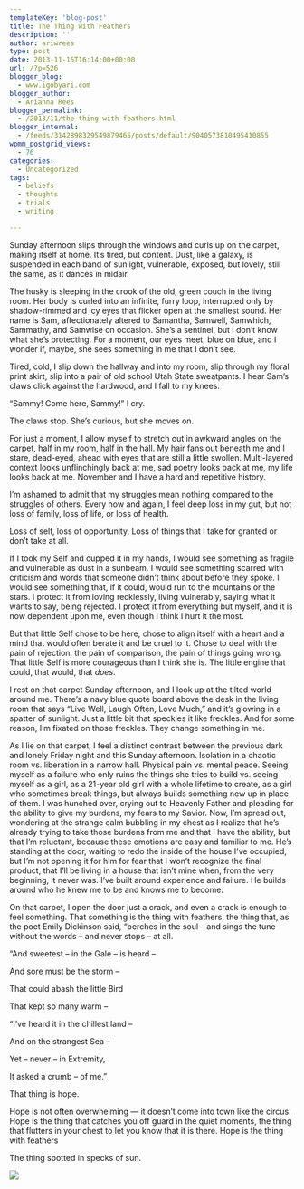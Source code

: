 ```yaml
---
templateKey: 'blog-post'
title: The Thing with Feathers
description: ''
author: ariwrees
type: post
date: 2013-11-15T16:14:00+00:00
url: /?p=526
blogger_blog:
  - www.igobyari.com
blogger_author:
  - Arianna Rees
blogger_permalink:
  - /2013/11/the-thing-with-feathers.html
blogger_internal:
  - /feeds/3142898329549879465/posts/default/9040573810495410855
wpmm_postgrid_views:
  - 76
categories:
  - Uncategorized
tags:
  - beliefs
  - thoughts
  - trials
  - writing

---
```

Sunday afternoon slips through the windows and curls up on the carpet, making itself at home. It’s tired, but content. Dust, like a galaxy, is suspended in each band of sunlight, vulnerable, exposed, but lovely, still the same, as it dances in midair.

The husky is sleeping in the crook of the old, green couch in the living room. Her body is curled into an infinite, furry loop, interrupted only by shadow-rimmed and icy eyes that flicker open at the smallest sound. Her name is Sam, affectionately altered to Samantha, Samwell, Samwhich, Sammathy, and Samwise on occasion. She’s a sentinel, but I don’t know what she’s protecting. For a moment, our eyes meet, blue on blue, and I wonder if, maybe, she sees something in me that I don’t see. 

Tired, cold, I slip down the hallway and into my room, slip through my floral print skirt, slip into a pair of old school Utah State sweatpants. I hear Sam’s claws click against the hardwood, and I fall to my knees.  

“Sammy! Come here, Sammy!” I cry. 

The claws stop. She’s curious, but she moves on. 

For just a moment, I allow myself to stretch out in awkward angles on the carpet, half in my room, half in the hall. My hair fans out beneath me and I stare, dead-eyed, ahead with eyes that are still a little swollen. Multi-layered context looks unflinchingly back at me, sad poetry looks back at me, my life looks back at me. November and I have a hard and repetitive history.

I’m ashamed to admit that my struggles mean nothing compared to the struggles of others. Every now and again, I feel deep loss in my gut, but not loss of family, loss of life, or loss of health.

Loss of self, loss of opportunity. Loss of things that I take for granted or don’t take at all.

If I took my Self and cupped it in my hands, I would see something as fragile and vulnerable as dust in a sunbeam. I would see something scarred with criticism and words that someone didn’t think about before they spoke. I would see something that, if it could, would run to the mountains or the stars. I protect it from loving recklessly, living vulnerably, saying what it wants to say, being rejected. I protect it from everything but myself, and it is now dependent upon me, even though I think I hurt it the most.

But that little Self chose to be here, chose to align itself with a heart and a mind that would often berate it and be cruel to it. Chose to deal with the pain of rejection, the pain of comparison, the pain of things going wrong. That little Self is more courageous than I think she is. The little engine that could, that would, that _does_.

I rest on that carpet Sunday afternoon, and I look up at the tilted world around me. There’s a navy blue quote board above the desk in the living room that says “Live Well, Laugh Often, Love Much,” and it’s glowing in a spatter of sunlight. Just a little bit that speckles it like freckles. And for some reason, I’m fixated on those freckles. They change something in me.

As I lie on that carpet, I feel a distinct contrast between the previous dark and lonely Friday night and this Sunday afternoon. Isolation in a chaotic room vs. liberation in a narrow hall. Physical pain vs. mental peace. Seeing myself as a failure who only ruins the things she tries to build vs. seeing myself as a girl, as a 21-year old girl with a whole lifetime to create, as a girl who sometimes break things, but always builds something new up in place of them. I was hunched over, crying out to Heavenly Father and pleading for the ability to give my burdens, my fears to my Savior. Now, I’m spread out, wondering at the strange calm bubbling in my chest as I realize that he’s already trying to take those burdens from me and that I have the ability, but that I’m reluctant, because these emotions are easy and familiar to me. He’s standing at the door, waiting to redo the inside of the house I’ve occupied, but I’m not opening it for him for fear that I won’t recognize the final product, that I’ll be living in a house that isn’t mine when, from the very beginning, it never was. I’ve built around experience and failure. He builds around who he knew me to be and knows me to become.

On that carpet, I open the door just a crack, and even a crack is enough to feel something. That something is the thing with feathers, the thing that, as the poet Emily Dickinson said, “perches in the soul – and sings the tune without the words – and never stops – at all.

“And sweetest – in the Gale – is heard –

And sore must be the storm –

That could abash the little Bird

That kept so many warm –

  

“I’ve heard it in the chillest land –

And on the strangest Sea –

Yet – never – in Extremity,

It asked a crumb – of me.”

That thing is hope. 

  

Hope is not often overwhelming — it doesn’t come into town like the circus. Hope is the thing that catches you off guard in the quiet moments, the thing that flutters in your chest to let you know that it is there. Hope is the thing with feathers

  

The thing spotted in specks of sun.

  

![](https://www.igobyari.com/wp-content/uploads/2013/11/6833910545_761dab6a06_z.jpg)